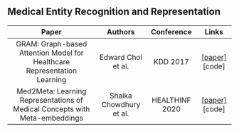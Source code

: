 ## Medical Entity Recognition and Representation

Paper | Authors | Conference | Links
:---: | :---: | :---: | :---:
GRAM: Graph-based Attention Model for Healthcare Representation Learning | Edward Choi et al.|KDD 2017 | [[paper]](https://arxiv.org/pdf/1611.07012.pdf) [code]
Med2Meta: Learning Representations of Medical Concepts with Meta-embeddings |Shaika Chowdhury et al.|HEALTHINF 2020|[[paper]](https://arxiv.org/pdf/1912.03366.pdf)[code]
